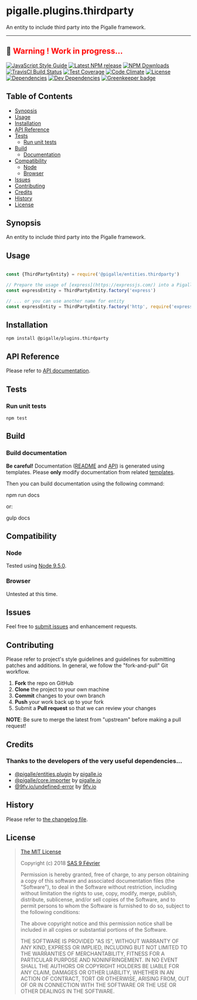 [npm-badge]: https://img.shields.io/npm/v/@pigalle/plugins.thirdparty.svg
[npm-badge-url]: https://www.npmjs.com/package/@pigalle/plugins.thirdparty
[npm-downloads-badge]: https://img.shields.io/npm/dt/@pigalle/plugins.thirdparty.svg
[npm-downloads-url]: https://npmjs.org/package/@pigalle/plugins.thirdparty
[travis-badge]: https://img.shields.io/travis/pigalle-io/pigalle.plugins.thirdparty/master.svg?label=TravisCI
[travis-badge-url]: https://travis-ci.org/pigalle-io/pigalle.plugins.thirdparty
[circle-badge]: https://circleci.com/gh/pigalle-io/pigalle.plugins.thirdparty/tree/master.svg?style=svg&circle-token=
[circle-badge-url]: https://circleci.com/gh/pigalle-io/pigalle.plugins.thirdparty/tree/master
[coveralls-badge]: https://coveralls.io/repos/github/pigalle-io/pigalle.plugins.thirdparty/badge.svg?branch=master
[coveralls-badge-url]: https://coveralls.io/github/pigalle-io/pigalle.plugins.thirdparty?branch=master
[codeclimate-badge]: https://img.shields.io/codeclimate/github/pigalle-io/pigalle.plugins.thirdparty.svg
[codeclimate-badge-url]: https://codeclimate.com/github/pigalle-io/pigalle.plugins.thirdparty
[ember-observer-badge]: http://emberobserver.com/badges/pigalle.plugins.thirdparty.svg
[ember-observer-badge-url]: http://emberobserver.com/addons/pigalle.plugins.thirdparty
[license-badge]: https://img.shields.io/npm/l/@pigalle/plugins.thirdparty.svg
[license-badge-url]: LICENSE.md
[dependencies-badge]: https://img.shields.io/david/pigalle-io/pigalle.plugins.thirdparty.svg
[dependencies-badge-url]: https://david-dm.org/pigalle-io/pigalle.plugins.thirdparty
[devDependencies-badge]: https://img.shields.io/david/dev/pigalle-io/pigalle.plugins.thirdparty.svg
[devDependencies-badge-url]: https://david-dm.org/pigalle-io/pigalle.plugins.thirdparty#info=devDependencies
[greenkeeper-badge]: https://badges.greenkeeper.io/pigalle-io/pigalle.plugins.thirdparty.svg
[greenkeeper-badge-url]: https://greenkeeper.io/
[standardjs-badge]: https://img.shields.io/badge/code_style-standard-brightgreen.svg
[standardjs-badge-url]: https://standardjs.com


# pigalle.plugins.thirdparty

An entity to include third party into the Pigalle framework.


---
&#x1F34E; <span style="color:red">**__Warning !__ Work in progress...**</span>
---


[![JavaScript Style Guide][standardjs-badge]][standardjs-badge-url]
[![Latest NPM release][npm-badge]][npm-badge-url]
[![NPM Downloads][npm-downloads-badge]][npm-downloads-url]
[![TravisCI Build Status][travis-badge]][travis-badge-url]
[![Test Coverage][coveralls-badge]][coveralls-badge-url]
[![Code Climate][codeclimate-badge]][codeclimate-badge-url]
[![License][license-badge]][license-badge-url]
[![Dependencies][dependencies-badge]][dependencies-badge-url] 
[![Dev Dependencies][devDependencies-badge]][devDependencies-badge-url]
[![Greenkeeper badge][greenkeeper-badge]][greenkeeper-badge-url]

## Table of Contents

* [Synopsis](#synopsis)
* [Usage](#usage)
* [Installation](#installation)
* [API Reference](#api-reference)
* [Tests](#tests)
  * [Run unit tests](#tests_run-unit-tests)
* [Build](#build)
  * [Documentation](#build-documentation)
* [Compatibility](#compatibility)
  * [Node](#compatibility_node)
  * [Browser](#compatibility_browser)
* [Issues](#issues)
* [Contributing](#contributing)
* [Credits](#credits)
* [History](#history)
* [License](#license)

## <a name="synopsis"> Synopsis

An entity to include third party into the Pigalle framework.

## <a name="usage"> Usage

```javascript

const {ThirdPartyEntity} = require('@pigalle/entities.thirdparty')

// Prepare the usage of [express](https://expressjs.com/) into a Pigalle application.
const expressEntity = ThirdPartyEntity.factory('express')

// ... or you can use another name for entity
const expressEntity = ThirdPartyEntity.factory('http', require('express'))

```

## <a name="installation"> Installation

    npm install @pigalle/plugins.thirdparty

## <a name="api-reference"> API Reference

Please refer to [API documentation](docs/API.md).

## <a name="test"> Tests

### <a name="tests_run-unit-tests"> Run unit tests

    npm test
    
## <a name="build"> Build

### <a name="build-documentation"> Build documentation

**Be careful!** Documentation ([README](README.md) and [API](docs/API.md)) is generated using templates. Please **only** modify documentation from related [templates](./.templates).

Then you can build documentation using the following command:

   npm run docs
   
or:

   gulp docs


## <a name="compatibility"> Compatibility

### <a name="compatibility_node"> Node

Tested using [Node 9.5.0](https://nodejs.org/dist/v9.5.0/docs/api/).

### <a name="compatibility_browser"> Browser

Untested at this time.

## <a name="issues"> Issues

Feel free to [submit issues](https://github.com/pigalle-io/pigalle.plugins.thirdparty/issues) and enhancement requests.

## <a name="contributing"> Contributing

Please refer to project's style guidelines and guidelines for submitting patches and additions. In general, we follow the "fork-and-pull" Git workflow.

 1. **Fork** the repo on GitHub
 2. **Clone** the project to your own machine
 3. **Commit** changes to your own branch
 4. **Push** your work back up to your fork
 5. Submit a **Pull request** so that we can review your changes

**NOTE**: Be sure to merge the latest from "upstream" before making a pull request!

## <a name="credits"> Credits

### Thanks to the developers of the very useful dependencies...

* [@pigalle/entities.plugin](https://github.com/pigalle-io/pigalle.entities.plugin) by [pigalle.io](https://github.com/pigalle-io/)
* [@pigalle/core.importer](https://github.com/pigalle-io/pigalle.core.importer) by [pigalle.io](https://github.com/pigalle-io/)
* [@9fv.io/undefined-error](https://github.com/9fv/node-undefined-error) by [9fv.io](https://github.com/9fv/)


## <a name="history"> History

Please refer to [the changelog file](docs/CHANGELOG.md).

## <a name="license"> License

>
> [The MIT License](https://opensource.org/licenses/MIT)
>
> Copyright (c) 2018 [SAS 9 Février](https://9fevrier.com/)
>
> Permission is hereby granted, free of charge, to any person obtaining a copy
> of this software and associated documentation files (the "Software"), to deal
> in the Software without restriction, including without limitation the rights
> to use, copy, modify, merge, publish, distribute, sublicense, and/or sell
> copies of the Software, and to permit persons to whom the Software is
> furnished to do so, subject to the following conditions:
>
> The above copyright notice and this permission notice shall be included in all
> copies or substantial portions of the Software.
>
> THE SOFTWARE IS PROVIDED "AS IS", WITHOUT WARRANTY OF ANY KIND, EXPRESS OR
> IMPLIED, INCLUDING BUT NOT LIMITED TO THE WARRANTIES OF MERCHANTABILITY,
> FITNESS FOR A PARTICULAR PURPOSE AND NONINFRINGEMENT. IN NO EVENT SHALL THE
>AUTHORS OR COPYRIGHT HOLDERS BE LIABLE FOR ANY CLAIM, DAMAGES OR OTHER
> LIABILITY, WHETHER IN AN ACTION OF CONTRACT, TORT OR OTHERWISE, ARISING FROM,
> OUT OF OR IN CONNECTION WITH THE SOFTWARE OR THE USE OR OTHER DEALINGS IN THE
> SOFTWARE.
>
